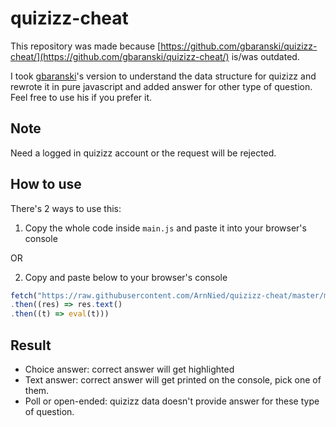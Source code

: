 # quizizz-cheat
This repository was made because [https://github.com/gbaranski/quizizz-cheat/](https://github.com/gbaranski/quizizz-cheat/) is/was outdated.

I took [gbaranski](https://github.com/gbaranski/)'s version to understand the data structure for quizizz and rewrote it in pure javascript and added answer for other type of question. Feel free to use his if you prefer it.

## Note
Need a logged in quizizz account or the request will be rejected.

## How to use
There's 2 ways to use this:

1. Copy the whole code inside `main.js` and paste it into your browser's console

OR

2. Copy and paste below to your browser's console

```javascript
fetch("https://raw.githubusercontent.com/ArnNied/quizizz-cheat/master/main.js")
.then((res) => res.text()
.then((t) => eval(t)))
```

## Result
- Choice answer: correct answer will get highlighted
- Text answer: correct answer will get printed on the console, pick one of them.
- Poll or open-ended: quizizz data doesn't provide answer for these type of question.
